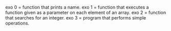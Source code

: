 exo 0 = function that prints a name.
exo 1 = function that executes a function given as a parameter on each element of an array.
exo 2 = function that searches for an integer.
exo 3 = program that performs simple operations.